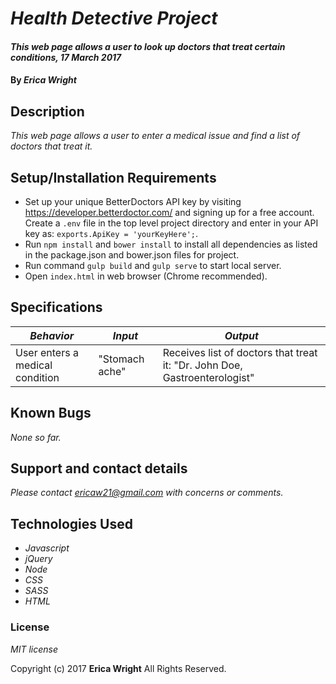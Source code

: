 # _Health Detective Project_

#### _This web page allows a user to look up doctors that treat certain conditions, 17 March 2017_

#### By _**Erica Wright**_

## Description

_This web page allows a user to enter a medical issue and find a list of doctors that treat it._

## Setup/Installation Requirements

* Set up your unique BetterDoctors API key by visiting https://developer.betterdoctor.com/ and signing up for a free account. Create a `.env` file in the top level project directory and enter in your API key as: `exports.ApiKey = 'yourKeyHere';`.
* Run `npm install` and `bower install` to install all dependencies as listed in the package.json and bower.json files for project.
* Run command `gulp build` and `gulp serve` to start local server.
* Open `index.html` in web browser (Chrome recommended).

## Specifications

|    *Behavior*   |    *Input*    |     *Output*    |
|-----------------|---------------|-----------------|
| User enters a medical condition| "Stomach ache" | Receives list of doctors that treat it: "Dr. John Doe, Gastroenterologist"|


## Known Bugs

_None so far._

## Support and contact details

_Please contact ericaw21@gmail.com with concerns or comments._

## Technologies Used

* _Javascript_
* _jQuery_
* _Node_
* _CSS_
* _SASS_
* _HTML_


### License

*MIT license*

Copyright (c) 2017 **Erica Wright** All Rights Reserved.
